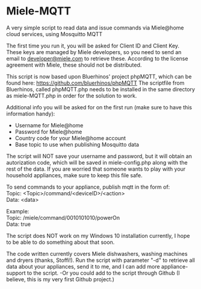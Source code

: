 # Miele-MQTT
A very simple script to read data and issue commands via Miele@home cloud services, using Mosquitto MQTT

The first time you run it, you will be asked for Client ID and Client Key. These keys are managed by Miele developers, so you need to send an email to developer@miele.com to retrieve these. According to the license agreement with Miele, these should not be distributed.

This script is now based upon Bluerhinos' project phpMQTT, which can be found here: https://github.com/bluerhinos/phpMQTT
The scriptfile from Bluerhinos, called phpMQTT.php needs to be installed in the same directory as miele-MQTT.php in order for the solution to work.

Additional info you will be asked for on the first run (make sure to have this information handy):

- Username for Miele@home
- Password for Miele@home
- Country code for your Miele@home account
- Base topic to use when publishing Mosquitto data

The script will NOT save your username and password, but it will obtain an autorization code, which will be saved in miele-config.php along with the rest of the data. If you are worried that someone wants to play with your household appliances, make sure to keep this file safe.


To send commands to your appliance, publish mqtt in the form of: <br>
Topic: \<Topic\>/command/\<deviceID\>/\<action\> <br>
Data: \<data\>

Example: <br>
Topic: /miele/command/0010101010/powerOn <br>
Data: true


The script does NOT work on my Windows 10 installation currently, I hope to be able to do something about that soon.

The code written currently covers Miele dishwashers, washing machines and dryers (thanks, Stoffi!). Run the script with parameter "-d" to retrieve all data about your appliances, send it to me, and I can add more appliance-support to the script. -Or you could add to the script through Github (I believe, this is my very first Github project.)

